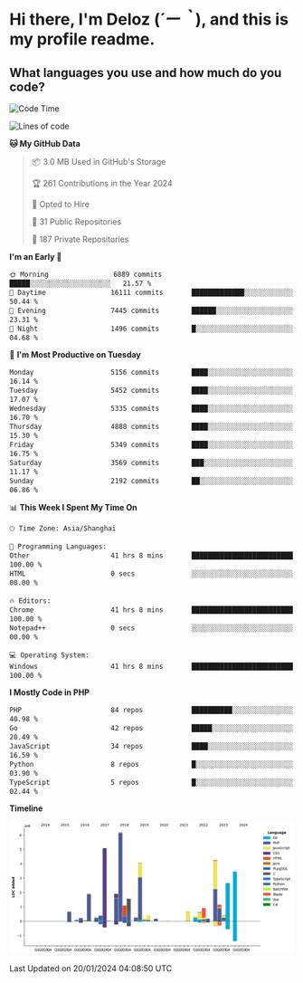 # **Hi there, I'm Deloz (*´ー｀*), and this is my profile readme.**

## **What languages you use and how much do you code?**

<!--START_SECTION:waka-->
![Code Time](http://img.shields.io/badge/Code%20Time-3%2C211%20hrs%2045%20mins-blue)

![Lines of code](https://img.shields.io/badge/From%20Hello%20World%20I%27ve%20Written-39.0%20million%20lines%20of%20code-blue)

**🐱 My GitHub Data** 

> 📦 3.0 MB Used in GitHub's Storage 
 > 
> 🏆 261 Contributions in the Year 2024
 > 
> 💼 Opted to Hire
 > 
> 📜 31 Public Repositories 
 > 
> 🔑 187 Private Repositories 
 > 
**I'm an Early 🐤** 

```text
🌞 Morning                6889 commits        █████░░░░░░░░░░░░░░░░░░░░   21.57 % 
🌆 Daytime                16111 commits       █████████████░░░░░░░░░░░░   50.44 % 
🌃 Evening                7445 commits        ██████░░░░░░░░░░░░░░░░░░░   23.31 % 
🌙 Night                  1496 commits        █░░░░░░░░░░░░░░░░░░░░░░░░   04.68 % 
```
📅 **I'm Most Productive on Tuesday** 

```text
Monday                   5156 commits        ████░░░░░░░░░░░░░░░░░░░░░   16.14 % 
Tuesday                  5452 commits        ████░░░░░░░░░░░░░░░░░░░░░   17.07 % 
Wednesday                5335 commits        ████░░░░░░░░░░░░░░░░░░░░░   16.70 % 
Thursday                 4888 commits        ████░░░░░░░░░░░░░░░░░░░░░   15.30 % 
Friday                   5349 commits        ████░░░░░░░░░░░░░░░░░░░░░   16.75 % 
Saturday                 3569 commits        ███░░░░░░░░░░░░░░░░░░░░░░   11.17 % 
Sunday                   2192 commits        ██░░░░░░░░░░░░░░░░░░░░░░░   06.86 % 
```


📊 **This Week I Spent My Time On** 

```text
🕑︎ Time Zone: Asia/Shanghai

💬 Programming Languages: 
Other                    41 hrs 8 mins       █████████████████████████   100.00 % 
HTML                     0 secs              ░░░░░░░░░░░░░░░░░░░░░░░░░   00.00 % 

🔥 Editors: 
Chrome                   41 hrs 8 mins       █████████████████████████   100.00 % 
Notepad++                0 secs              ░░░░░░░░░░░░░░░░░░░░░░░░░   00.00 % 

💻 Operating System: 
Windows                  41 hrs 8 mins       █████████████████████████   100.00 % 
```

**I Mostly Code in PHP** 

```text
PHP                      84 repos            ██████████░░░░░░░░░░░░░░░   40.98 % 
Go                       42 repos            █████░░░░░░░░░░░░░░░░░░░░   20.49 % 
JavaScript               34 repos            ████░░░░░░░░░░░░░░░░░░░░░   16.59 % 
Python                   8 repos             █░░░░░░░░░░░░░░░░░░░░░░░░   03.90 % 
TypeScript               5 repos             █░░░░░░░░░░░░░░░░░░░░░░░░   02.44 % 
```



**Timeline**

![Lines of Code chart](https://raw.githubusercontent.com/deloz/deloz/main/assets/bar_graph.png)


 Last Updated on 20/01/2024 04:08:50 UTC
<!--END_SECTION:waka-->
